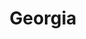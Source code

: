 ---
title: Georgia
crosslinks:
- autotldr
- Atlanta
- Sakartvelo
- askeconomists
- 4chan
- macon
- AskHistorians
- AtlantaGraffiti
- shittyHDR
- politics
- texas
- changemyview
- Athens
- ShitAmericansSay
- BlueMidterm2018
- PoliticalDiscussion
- StormComing
- AmericanPlantSwap
- gapol
- GAPol
---